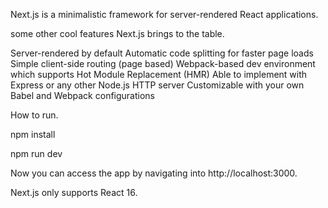 Next.js is a minimalistic framework for server-rendered React applications.

some other cool features Next.js brings to the table.

Server-rendered by default
Automatic code splitting for faster page loads
Simple client-side routing (page based)
Webpack-based dev environment which supports Hot Module Replacement (HMR)
Able to implement with Express or any other Node.js HTTP server
Customizable with your own Babel and Webpack configurations

How to run.

npm install 

npm run dev

Now you can access the app by navigating into http://localhost:3000.


Next.js only supports React 16.
